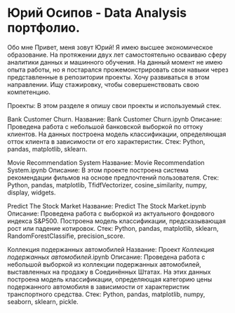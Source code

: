 # Юрий Осипов - Data Analysis портфолио.
Обо мне
Привет, меня зовут Юрий! Я имею высшее экономическое образование. На протяжении двух лет самостоятельно осваиваю сферу аналитики данных и машинного обучения. На данный момент не имею опыта работы, но я постарался прожемонстрировать свои навыки через представленные в репозитории проекты. Хочу развиваться в этом направлении. Ищу стажировку, чтобы совершенствовать свою компетенцию.

Проекты:
В этом разделе я опишу свои проекты и используемый стек.

Bank Customer Churn.
Название: Bank Customer Churn.ipynb
Описание: Проведена работа с небольшой банковской выборкой по оттоку клиентов. На данных построена модель классификации, определяющая отток клиента в зависимости от его характеристик.
Стек: Python, pandas, matplotlib, sklearn.

Movie Recommendation System
Название: Movie Recommendation System.ipynb
Описание: В этом проекте построена система рекомендации фильмов на основе предпочтений пользователя.
Стек: Python, pandas, matplotlib, TfidfVectorizer, cosine_similarity, numpy, display, widgets.

Predict The Stock Market
Название: Predict The Stock Market.ipynb
Описание: Проведена работа с выборкой из актуального фондового индекса S&P500. Построена модель классификации, предсказывающая рост или падение котировок.
Стек: Python, pandas, matplotlib, sklearn, RandomForestClassifie, precision_score.

Коллекция подержанных автомобилей
Название: Проект _Коллекция подержанных автомобилей_.ipynb
Описание: Проведена работа с небольшой выборкой из коллекции подержанных автомобилей, выставленных на продажу в Соединённых Штатах. На этих данных построена модель классификации, определяющая категорию цены подержанного автомобиля в зависимости от характеристик транспортного средства.
Стек: Python, pandas, matplotlib, numpy, seaborn, sklearn, pickle.

